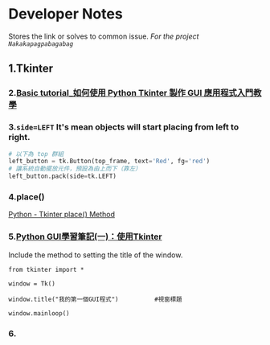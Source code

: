 Developer Notes
===
Stores the link or solves to common issue.
*For the project `Nakakapagpabagabag`*
## 1.Tkinter

### 2.[Basic tutorial_如何使用 Python Tkinter 製作 GUI 應用程式入門教學](https://blog.techbridge.cc/2019/09/21/how-to-use-python-tkinter-to-make-gui-app-tutorial/)
### 3.`side=LEFT` It's mean objects will start placing from **left** to **right**.
```python
# 以下為 top 群組
left_button = tk.Button(top_frame, text='Red', fg='red')
# 讓系統自動擺放元件，預設為由上而下（靠左）
left_button.pack(side=tk.LEFT)
```
### 4.place()
 
[Python - Tkinter place() Method](https://www.tutorialspoint.com/python/tk_place.htm)  
 
### 5.[Python GUI學習筆記(一)：使用Tkinter](https://medium.com/@yanweiliu/python-gui%E5%AD%B8%E7%BF%92%E7%AD%86%E8%A8%98-%E4%B8%80-%E4%BD%BF%E7%94%A8tkinter-cf0dbdb78534)

Include the method to setting the title of the window.
```buildoutcfg
from tkinter import *
 
window = Tk()
 
window.title("我的第一個GUI程式")          #視窗標題
 
window.mainloop()
```

### 6.
